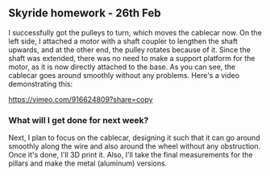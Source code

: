 ## Skyride homework - 26th Feb

I successfully got the pulleys to turn, which moves the cablecar now. On the left side, I attached a motor with a shaft coupler to lengthen the shaft upwards, and at the other end, the pulley rotates because of it. Since the shaft was extended, there was no need to make a support platform for the motor, as it is now directly attached to the base. As you can see, the cablecar goes around smoothly without any problems. Here's a video demonstrating this:

https://vimeo.com/916624809?share=copy

### What will I get done for next week?

Next, I plan to focus on the cablecar, designing it such that it can go around smoothly along the wire and also around the wheel without any obstruction. Once it's done, I'll 3D print it. Also, I'll take the final measurements for the pillars and make the metal (aluminum) versions.
